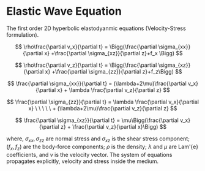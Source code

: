 # Elastic Wave Equation

The first order 2D hyperbolic elastodyanmic equations (Velocity-Stress formulation).

$$ \rho\frac{\partial v_x}{\partial t} = \Bigg(\frac{\partial \sigma_{xx}}{\partial x} +\frac{\partial \sigma_{xz}}{\partial z}+f_x \Bigg) $$

$$ \rho\frac{\partial v_z}{\partial t} = \Bigg(\frac{\partial \sigma_{xz}}{\partial x} +\frac{\partial \sigma_{zz}}{\partial z}+f_z\Bigg) $$

$$ \frac{\partial \sigma_{xx}}{\partial t} = (\lambda+2\mu)\frac{\partial v_x}{\partial x} + \lambda \frac{\partial v_z}{\partial z} $$

$$ \frac{\partial \sigma_{zz}}{\partial t} = \lambda \frac{\partial v_x}{\partial x} \ \ \ \ \ +  (\lambda+2\mu)\frac{\partial v_z}{\partial z} $$

$$ \frac{\partial \sigma_{xz}}{\partial t} = \mu\Bigg(\frac{\partial v_x}{\partial z} + \frac{\partial v_z}{\partial x}\Bigg) $$

where, $\sigma_{xx}, \sigma_{zz}$ are normal stress and $\sigma_{xz}$ is the shear stress component; $(f_x, f_z)$ are the body-force components; $\rho$ is the density; $\lambda$ and $\mu$ are Lam\'{e} coefficients, and $v$ is the velocity vector. The system of equations propagates explicitly, velocity and stress inside the medium.
